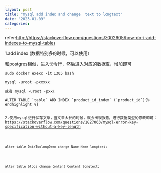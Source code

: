 ```yaml
---
layout: post
title: "mysql add index and change  text to longtext"
date: "2023-01-09"
categories: 
---
```

<p>refer:<a href="http://https://stackoverflow.com/questions/3002605/how-do-i-add-indexes-to-mysql-tables">http://https://stackoverflow.com/questions/3002605/how-do-i-add-indexes-to-mysql-tables</a></p>

<p>1.add index (数据特别多的时候，可以使用）</p>

<p>和postgres相似，进入命令行，然后进入对应的数据库，增加即可</p>

<p><code>sudo docker exexc -it 1305 bash</code></p>

<p><code>mysql -uroot -pxxxxx</code></p>

<p><code>或者 mysql -uroot -pxxx</code></p>

<pre>
<code>ALTER TABLE `table` ADD INDEX `product_id_index` (`product_id`){% endhighlight %}

<p>2.使用mysql进行保存文章，当文章太长的时候，就会出现报错，进行数据类型的修改即可：<a href="https://stackoverflow.com/questions/1827063/mysql-error-key-specification-without-a-key-length">https://stackoverflow.com/questions/1827063/mysql-error-key-specification-without-a-key-length</a></p>

<p><code>alter table DataToolongDemo change Name Name longtext;</code></p>

<p><code>alter table blogs change Content Content longtext;</code></p>

<p>&nbsp;</p>

<p>&nbsp;</p>

